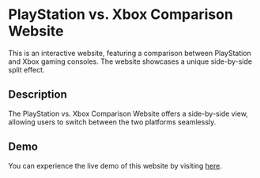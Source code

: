 # PlayStation vs. Xbox Comparison Website

This is an interactive website, featuring a comparison between PlayStation and Xbox gaming consoles. The website showcases a unique side-by-side split effect.

## Description

The PlayStation vs. Xbox Comparison Website offers a side-by-side view, allowing users to switch between the two platforms seamlessly.

## Demo

You can experience the live demo of this website by visiting [here](https://kinishii1.github.io/split-landing-page/).
